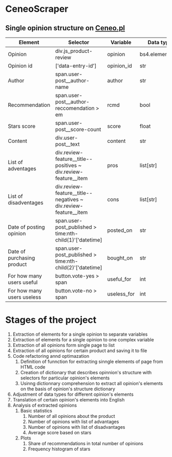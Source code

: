 # CeneoScraper

## Single opinion structure on [Ceneo.pl](https://www.ceneo.pl/)

|Element|Selector|Variable|Data type|
|-------|--------|--------|---------|
|Opinion|div.js_product-review|opinion|bs4.element.Tag|
|Opinion id|\['data-entry-id'\]|opinion_id|str|
|Author|span.user-post__author-name|author|str|
|Recommendation|span.user-post__author-reccomendation > em|rcmd|bool|
|Stars score|span.user-post__score-count|score|float|
|Content|div.user-post__text|content|str|
|List of adventages|div.review-feature__title--positives ~ div.review-feature__item|pros|list\[str\]|
|List of disadventages|div.review-feature__title--negatives ~ div.review-feature__item|cons|list\[str\]|
|Date of posting opinion|span.user-post_published > time:nth-child(1)'\['datetime\]|posted_on|str|
|Date of purchasing product|span.user-post_published > time:nth-child(2)'\['datetime\]|bought_on|str|
|For how many users useful|button.vote-yes > span|useful_for|int|
|For how many users useless|button.vote-no > span|useless_for|int|

# Stages of the project

1) Extraction of elements for a single opinion to separate variables
2) Extraction of elements for a single opinion to one complex variable
3) Extraction of all opinions form single page to list
4) Extraction of all opinions for certain product and saving it to file
5) Code refactoring annd optimazation
    1) Definition of funnction for extracting sinngle elements of page from HTML code
    2) Creation of dictionary that describes opinnion's structure with selectors for particular opinion's elements
    3) Usinng dictionnary comprehension to extract all opinion's elements on the basis of opinion's structure dictionary
6) Adjustment of data types for different opinion's elements
7) Translation of certain opinion's elements into English
8) Analysis of extracted opinions
    1) Basic statistics
        1) Number of all opinions about the product
        2) Number of opinions with list of advantages
        3) Number of opinions with list of disadvantages
        4) Average score based on stars
    2) Plots
        1) Share of recommendations in total number of opinions
        2) Frequency histogram of stars